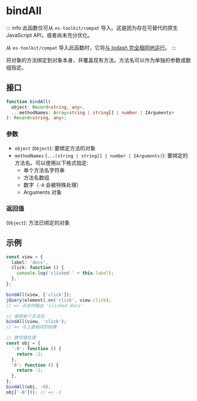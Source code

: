 # bindAll

::: info
此函数仅可从 `es-toolkit/compat` 导入。这是因为存在可替代的原生 JavaScript API，或者尚未充分优化。

从 `es-toolkit/compat` 导入此函数时，它将[与 lodash 完全相同地运行](../../../compatibility.md)。
:::

将对象的方法绑定到对象本身，并覆盖现有方法。方法名可以作为单独的参数或数组指定。

## 接口

```typescript
function bindAll(
  object: Record<string, any>,
  ...methodNames: Array<string | string[] | number | IArguments>
): Record<string, any>;
```

### 参数

- `object` (`Object`): 要绑定方法的对象
- `methodNames` (`...(string | string[] | number | IArguments)`): 要绑定的方法名。可以使用以下格式指定:
  - 单个方法名字符串
  - 方法名数组
  - 数字（`-0` 会被特殊处理）
  - Arguments 对象

### 返回值

(`Object`): 方法已绑定的对象

## 示例

```typescript
const view = {
  label: 'docs',
  click: function () {
    console.log('clicked ' + this.label);
  },
};

bindAll(view, ['click']);
jQuery(element).on('click', view.click);
// => 点击时输出 'clicked docs'

// 使用单个方法名
bindAll(view, 'click');
// => 与上面相同的结果

// 数字键处理
const obj = {
  '-0': function () {
    return -2;
  },
  '0': function () {
    return -1;
  },
};
bindAll(obj, -0);
obj['-0'](); // => -2
```
